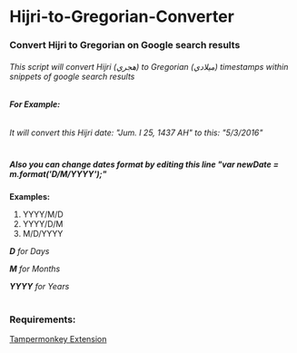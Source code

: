 # Hijri-to-Gregorian-Converter
### Convert Hijri to Gregorian on Google search results

###### This script will convert Hijri (هجري) to Gregorian (ميلادي) timestamps within snippets of google search results

###### __For Example:__
###### It will convert this Hijri date: "Jum. I 25, 1437 AH" to this: "5/3/2016" 
#
##### Also you can change dates format by editing this line "var newDate = m.format('D/M/YYYY');"

__Examples:__
1. YYYY/M/D
2. YYYY/D/M
3. M/D/YYYY

*__D__ for Days*

*__M__ for Months*

*__YYYY__ for Years*
#
### Requirements:

[Tampermonkey Extension](https://www.tampermonkey.net)

